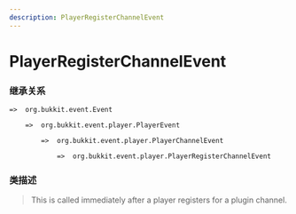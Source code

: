 ```yaml
---
description: PlayerRegisterChannelEvent
---
```


# PlayerRegisterChannelEvent

### 继承关系

    =>  org.bukkit.event.Event

        =>  org.bukkit.event.player.PlayerEvent

            =>  org.bukkit.event.player.PlayerChannelEvent

                =>  org.bukkit.event.player.PlayerRegisterChannelEvent

### 类描述

> This is called immediately after a player registers for a plugin channel.